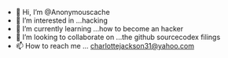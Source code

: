 - 👋 Hi, I’m @Anonymouscache
- 👀 I’m interested in ...hacking
- 🌱 I’m currently learning ...how to become an hacker
- 💞️ I’m looking to collaborate on ...the github sourcecodex filings
- 📫 How to reach me ... charlottejackson31@yahoo.com

<!---
Anonymouscache/Anonymouscache is a ✨ special ✨ repository because its `README.md` (this file) appears on your GitHub profile.
You can click the Preview link to take a look at your changes.
--->
